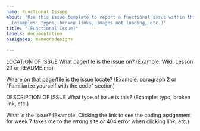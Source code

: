 ```yaml
---
name: Functional Issues
about: 'Use this issue template to report a functional issue within this repository
  (examples: typos, broken links, images not loading, etc.)'
title: "[Functional Issue]"
labels: documentation
assignees: mamooredesigns

---
```


LOCATION OF ISSUE
What page/file is the issue on? 
(Example: Wiki, Lesson 2.1 or README.md)





Where on that page/file is the issue locate?
(Example: paragraph 2 or "Familiarize yourself with the code" section)




DESCRIPTION OF ISSUE
What type of issue is this?
(Example: typo, broken link, etc.)





What is the issue?
(Example: Clicking the link to see the coding assignment for week 7 takes me to the wrong site or 404 error when clicking link, etc.)
